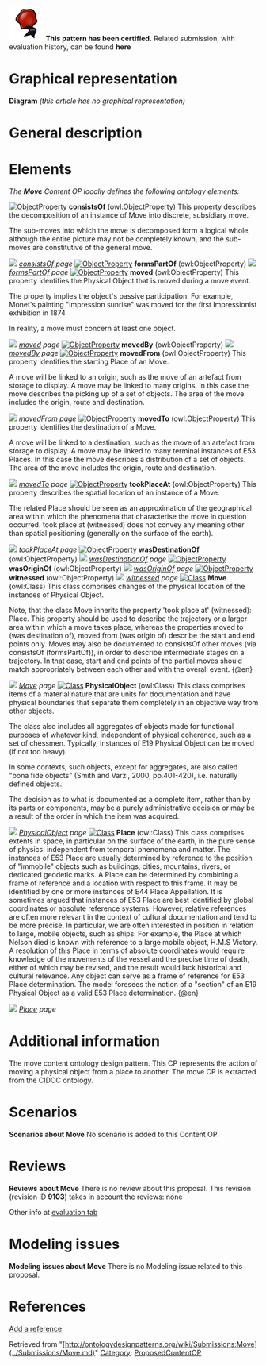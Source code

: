 [![](../images/thumb/b/b5/Certified.png/70px-Certified.png)](../Image/Certified.png.md "Certified.png") __This pattern has been certified.__
Related submission, with evaluation history, can be found __here__





#  Graphical representation


__Diagram__
_(this article has no graphical representation)_



#  General description


  




#  Elements


_The __Move__ Content OP locally defines the following ontology elements:_



[![ObjectProperty](../../../../../../../../../../images/thumb/c/c3/ObjectProperty.gif/20px-ObjectProperty.gif)](../Image/ObjectProperty.gif.md "ObjectProperty") __consistsOf__ (owl:ObjectProperty) This property describes the decomposition of an instance of Move into discrete, subsidiary move.
  



The sub-moves into which the move is decomposed form a logical whole, although the entire picture may not be completely known, and the sub-moves are constitutive of the general move. 



 [![](../../../../../../../../../../../../../images/thumb/8/87/ArrowRight.gif/11px-ArrowRight.gif)](../Image/ArrowRight.gif.md "ArrowRight.gif") _[consistsOf](../Submissions/Move/consistsOf.md "Submissions:Move/consistsOf") page_
[![ObjectProperty](../../../../../../../../../../images/thumb/c/c3/ObjectProperty.gif/20px-ObjectProperty.gif)](../Image/ObjectProperty.gif.md "ObjectProperty") __formsPartOf__ (owl:ObjectProperty) 
 [![](../../../../../../../../../../../../../images/thumb/8/87/ArrowRight.gif/11px-ArrowRight.gif)](../Image/ArrowRight.gif.md "ArrowRight.gif") _[formsPartOf](../Submissions/Move/formsPartOf.md "Submissions:Move/formsPartOf") page_
[![ObjectProperty](../../../../../../../../../../images/thumb/c/c3/ObjectProperty.gif/20px-ObjectProperty.gif)](../Image/ObjectProperty.gif.md "ObjectProperty") __moved__ (owl:ObjectProperty) This property identifies the Physical Object that is moved during a move event. 
  



The property implies the object's passive participation. For example, Monet's painting "Impression sunrise" was moved for the first Impressionist exhibition in 1874. 


In reality, a move must concern at least one object. 



 [![](../../../../../../../../../../../../../images/thumb/8/87/ArrowRight.gif/11px-ArrowRight.gif)](../Image/ArrowRight.gif.md "ArrowRight.gif") _[moved](../Submissions/Move/moved.md "Submissions:Move/moved") page_
[![ObjectProperty](../../../../../../../../../../images/thumb/c/c3/ObjectProperty.gif/20px-ObjectProperty.gif)](../Image/ObjectProperty.gif.md "ObjectProperty") __movedBy__ (owl:ObjectProperty) 
 [![](../../../../../../../../../../../../../images/thumb/8/87/ArrowRight.gif/11px-ArrowRight.gif)](../Image/ArrowRight.gif.md "ArrowRight.gif") _[movedBy](../Submissions/Move/movedBy.md "Submissions:Move/movedBy") page_
[![ObjectProperty](../../../../../../../../../../images/thumb/c/c3/ObjectProperty.gif/20px-ObjectProperty.gif)](../Image/ObjectProperty.gif.md "ObjectProperty") __movedFrom__ (owl:ObjectProperty) This property identifies the starting Place of an Move.
  



A move will be linked to an origin, such as the move of an artefact from storage to display. A move may be linked to many origins. In this case the move describes the picking up of a set of objects. The area of the move includes the origin, route and destination. 



 [![](../../../../../../../../../../../../../images/thumb/8/87/ArrowRight.gif/11px-ArrowRight.gif)](../Image/ArrowRight.gif.md "ArrowRight.gif") _[movedFrom](../Submissions/Move/movedFrom.md "Submissions:Move/movedFrom") page_
[![ObjectProperty](../../../../../../../../../../images/thumb/c/c3/ObjectProperty.gif/20px-ObjectProperty.gif)](../Image/ObjectProperty.gif.md "ObjectProperty") __movedTo__ (owl:ObjectProperty) This property identifies the destination of a Move. 
  



A move will be linked to a destination, such as the move of an artefact from storage to display. A move may be linked to many terminal instances of E53 Places. In this case the move describes a distribution of a set of objects. The area of the move includes the origin, route and destination. 



 [![](../../../../../../../../../../../../../images/thumb/8/87/ArrowRight.gif/11px-ArrowRight.gif)](../Image/ArrowRight.gif.md "ArrowRight.gif") _[movedTo](../Submissions/Move/movedTo.md "Submissions:Move/movedTo") page_
[![ObjectProperty](../../../../../../../../../../images/thumb/c/c3/ObjectProperty.gif/20px-ObjectProperty.gif)](../Image/ObjectProperty.gif.md "ObjectProperty") __tookPlaceAt__ (owl:ObjectProperty) This property describes the spatial location of an instance of a Move. 
  



The related Place should be seen as an approximation of the geographical area within which the phenomena that characterise the move in question occurred. took place at (witnessed) does not convey any meaning other than spatial positioning (generally on the surface of the earth). 



 [![](../../../../../../../../../../../../../images/thumb/8/87/ArrowRight.gif/11px-ArrowRight.gif)](../Image/ArrowRight.gif.md "ArrowRight.gif") _[tookPlaceAt](../Submissions/Move/tookPlaceAt.md "Submissions:Move/tookPlaceAt") page_
[![ObjectProperty](../../../../../../../../../../images/thumb/c/c3/ObjectProperty.gif/20px-ObjectProperty.gif)](../Image/ObjectProperty.gif.md "ObjectProperty") __wasDestinationOf__ (owl:ObjectProperty) 
 [![](../../../../../../../../../../../../../images/thumb/8/87/ArrowRight.gif/11px-ArrowRight.gif)](../Image/ArrowRight.gif.md "ArrowRight.gif") _[wasDestinationOf](../Submissions/Move/wasDestinationOf.md "Submissions:Move/wasDestinationOf") page_
[![ObjectProperty](../../../../../../../../../../images/thumb/c/c3/ObjectProperty.gif/20px-ObjectProperty.gif)](../Image/ObjectProperty.gif.md "ObjectProperty") __wasOriginOf__ (owl:ObjectProperty) 
 [![](../../../../../../../../../../../../../images/thumb/8/87/ArrowRight.gif/11px-ArrowRight.gif)](../Image/ArrowRight.gif.md "ArrowRight.gif") _[wasOriginOf](../Submissions/Move/wasOriginOf.md "Submissions:Move/wasOriginOf") page_
[![ObjectProperty](../../../../../../../../../../images/thumb/c/c3/ObjectProperty.gif/20px-ObjectProperty.gif)](../Image/ObjectProperty.gif.md "ObjectProperty") __witnessed__ (owl:ObjectProperty) 
 [![](../../../../../../../../../../../../../images/thumb/8/87/ArrowRight.gif/11px-ArrowRight.gif)](../Image/ArrowRight.gif.md "ArrowRight.gif") _[witnessed](../Submissions/Move/witnessed.md "Submissions:Move/witnessed") page_
[![Class](../../../images/thumb/2/27/Class.gif/20px-Class.gif)](../Image/Class.gif.md "Class") __Move__ (owl:Class) This class comprises changes of the physical location of the instances of Physical Object. 
  



Note, that the class Move inherits the property 'took place at' (witnessed): Place. This property should be used to describe the trajectory or a larger area within which a move takes place, whereas the properties moved to (was destination of), moved from (was origin of) describe the start and end points only. Moves may also be documented to consistsOf other moves (via consistsOf (formsPartOf)), in order to describe intermediate stages on a trajectory. In that case, start and end points of the partial moves should match appropriately between each other and with the overall event. {@en} 



 [![](../../../../../../../../../../../../../images/thumb/8/87/ArrowRight.gif/11px-ArrowRight.gif)](../Image/ArrowRight.gif.md "ArrowRight.gif") _[Move](../Submissions/Move/Move.md "Submissions:Move/Move") page_
[![Class](../../../images/thumb/2/27/Class.gif/20px-Class.gif)](../Image/Class.gif.md "Class") __PhysicalObject__ (owl:Class) This class comprises items of a material nature that are units for documentation and have physical boundaries that separate them completely in an objective way from other objects. 
  



The class also includes all aggregates of objects made for functional purposes of whatever kind, independent of physical coherence, such as a set of chessmen. Typically, instances of E19 Physical Object can be moved (if not too heavy).


  



In some contexts, such objects, except for aggregates, are also called "bona fide objects" (Smith and Varzi, 2000, pp.401-420), i.e. naturally defined objects. 


  



The decision as to what is documented as a complete item, rather than by its parts or components, may be a purely administrative decision or may be a result of the order in which the item was acquired. 



 [![](../../../../../../../../../../../../../images/thumb/8/87/ArrowRight.gif/11px-ArrowRight.gif)](../Image/ArrowRight.gif.md "ArrowRight.gif") _[PhysicalObject](../Submissions/Move/PhysicalObject.md "Submissions:Move/PhysicalObject") page_
[![Class](../../../images/thumb/2/27/Class.gif/20px-Class.gif)](../Image/Class.gif.md "Class") __Place__ (owl:Class) This class comprises extents in space, in particular on the surface of the earth, in the pure sense of physics: independent from temporal phenomena and matter. The instances of E53 Place are usually determined by reference to the position of "immobile" objects such as buildings, cities, mountains, rivers, or dedicated geodetic marks. A Place can be determined by combining a frame of reference and a location with respect to this frame. It may be identified by one or more instances of E44 Place Appellation. It is sometimes argued that instances of E53 Place are best identified by global coordinates or absolute reference systems. However, relative references are often more relevant in the context of cultural documentation and tend to be more precise. In particular, we are often interested in position in relation to large, mobile objects, such as ships. For example, the Place at which Nelson died is known with reference to a large mobile object, H.M.S Victory. A resolution of this Place in terms of absolute coordinates would require knowledge of the movements of the vessel and the precise time of death, either of which may be revised, and the result would lack historical and cultural relevance.
Any object can serve as a frame of reference for E53 Place determination. The model foresees the notion of a "section" of an E19 Physical Object as a valid E53 Place determination. {@en} 



 [![](../../../../../../../../../../../../../images/thumb/8/87/ArrowRight.gif/11px-ArrowRight.gif)](../Image/ArrowRight.gif.md "ArrowRight.gif") _[Place](../Submissions/Move/Place.md "Submissions:Move/Place") page_
#  Additional information


The move content ontology design pattern. This CP represents the action of moving a physical object from a place to another. The move CP is extracted from the CIDOC ontology.



#  Scenarios



__Scenarios about Move__
No scenario is added to this Content OP.




#  Reviews



__Reviews about Move__
There is no review about this proposal.
This revision (revision ID __9103__) takes in account the reviews: none


Other info at [evaluation tab](http://ontologydesignpatterns.org/wiki/index.php?title=Submissions:Move&action=evaluation "http://ontologydesignpatterns.org/wiki/index.php?title=Submissions:Move&action=evaluation")




  




#  Modeling issues



__Modeling issues about Move__
There is no Modeling issue related to this proposal.




  




#  References


[Add a reference](index.php@title=Odp%253AAdd_reference&subject=../Submissions/Move.md "http://ontologydesignpatterns.org/wiki/index.php?title=Odp:Add_reference&subject=Submissions%3AMove")


  






Retrieved from "[http://ontologydesignpatterns.org/wiki/Submissions:Move](../Submissions/Move.md)"
 [Category](http://ontologydesignpatterns.org/wiki/Special:Categories "Special:Categories"): [ProposedContentOP](../Category/ProposedContentOP.md "Category:ProposedContentOP")